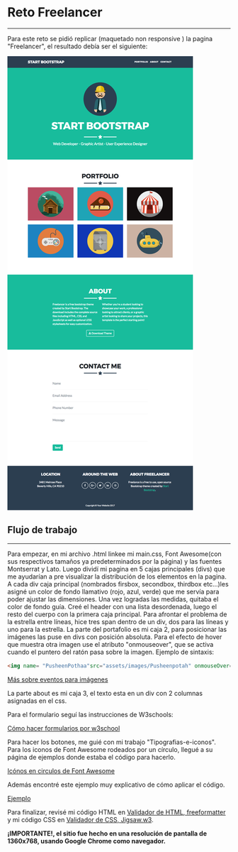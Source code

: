 # Reto Freelancer
***

Para este reto se pidió replicar (maquetado non responsive ) la pagina "Freelancer", el resultado debía ser el siguiente:

![Freelancer Website](docs/fullpage.png)
## Flujo de trabajo
***

Para empezar, en mi archivo .html linkee mi main.css, Font Awesome(con sus respectivos tamaños ya predeterminados por la página) y las fuentes Montserrat y Lato.
 Luego dividí mi pagina en 5 cajas principales (divs) que me ayudarían a pre visualizar la distribución de los elementos en la pagina.
 A cada div caja principal (nombrados firsbox, secondbox, thirdbox etc...)les asigné un color de fondo llamativo (rojo, azul, verde) que me servía para poder ajustar las dimensiones. Una vez logradas las medidas, quitaba el color de fondo guía.
 Creé el header con una lista desordenada, luego el resto del cuerpo con la primera caja principal.
 Para afrontar el problema de la estrella entre líneas, hice tres span dentro de un div, dos para las líneas y uno para la estrella.
 La parte del portafolio es mi caja 2, para posicionar las imágenes las puse en divs con posición absoluta. 
 Para el efecto de hover que muestra otra imagen use el atributo "onmouseover", que se activa cuando el puntero del ratón pasa sobre la imagen. Ejemplo de sintaxis:

```html 
<img name= "PusheenPothaa"src="assets/images/Pusheenpotah" onmouseOver="alert('¡Es Leviósa no Leviosaaaaá!)">
```

[Más sobre eventos para imágenes](https://desarrolloweb.com/articulos/441.php "eventos")

La parte about es mi caja 3, el texto esta en un div con 2 columnas asignadas en el css. 

Para el formulario seguí las instrucciones de W3schools:

[Cómo hacer formularios por w3school](https://www.w3schools.com/css/css_form.asp "Formularios")

Para hacer los botones, me guié con mi trabajo "Tipografias-e-iconos".
Para los iconos de Font Awesome rodeados por un círculo, llegué a su página de ejemplos donde estaba el código para hacerlo.

[Icónos en circulos de Font Awesome](http://fontawesome.io/examples/ "iconos en circulos")

Además encontré este ejemplo muy explicativo de cómo aplicar el código.

[Ejemplo](http://jsfiddle.net/sampatbadhe/ocftsLfe/ "ejemplo")

Para finalizar, revisé mi código HTML en [Validador de HTML, freeformatter](https://www.freeformatter.com/html-validator.html "validador HTML") y mi código CSS en [Validador de CSS, Jigsaw.w3](https://jigsaw.w3.org/css-validator/#validate_by_inputl "validador CSS").

**¡IMPORTANTE!, el sitio fue hecho en una resolución de pantalla de 1360x768, usando Google Chrome como navegador.**